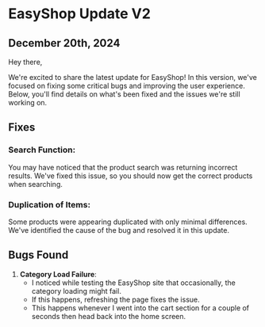 # EasyShop Update V2
## December 20th, 2024

Hey there,

We're excited to share the latest update for EasyShop! In this version, we've focused on fixing some critical bugs and improving the user experience. Below, you'll find details on what's been fixed and the issues we're still working on.

## Fixes

### Search Function:
You may have noticed that the product search was returning incorrect results. We've fixed this issue, so you should now get the correct products when searching.

### Duplication of Items:
Some products were appearing duplicated with only minimal differences. We've identified the cause of the bug and resolved it in this update.

## Bugs Found

1. **Category Load Failure**:
    - I noticed while testing the EasyShop site that occasionally, the category loading might fail.
    - If this happens, refreshing the page fixes the issue.
    - This happens whenever I went into the cart section for a couple of seconds then head back into the home screen.

 